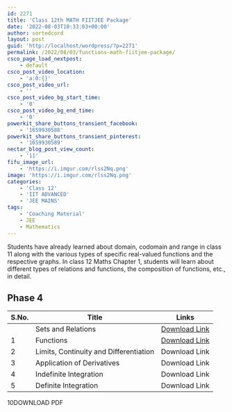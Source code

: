 ```yaml
---
id: 2271
title: 'Class 12th MATH FIITJEE Package'
date: '2022-08-03T10:33:03+00:00'
author: sortedcord
layout: post
guid: 'http://localhost/wordpress/?p=2271'
permalink: /2022/08/03/functions-math-fiitjee-package/
csco_page_load_nextpost:
    - default
csco_post_video_location:
    - 'a:0:{}'
csco_post_video_url:
    - ''
csco_post_video_bg_start_time:
    - '0'
csco_post_video_bg_end_time:
    - '0'
powerkit_share_buttons_transient_facebook:
    - '1659930588'
powerkit_share_buttons_transient_pinterest:
    - '1659930589'
nectar_blog_post_view_count:
    - '11'
fifu_image_url:
    - 'https://i.imgur.com/rlss2Nq.png'
image: 'https://i.imgur.com/rlss2Nq.png'
categories:
    - 'Class 12'
    - 'IIT ADVANCED'
    - 'JEE MAINS'
tags:
    - 'Coaching Material'
    - JEE
    - Mathematics
---
```


 Students have already learned about domain, codomain and range in class 11 along with the various types of specific real-valued functions and the respective graphs. In class 12 Maths Chapter 1, students will learn about different types of relations and functions, the composition of functions, etc., in detail.

## Phase 4

| S.No. | Title | Links |
|---|---|---|
|  | Sets and Relations | [Download Link](https://drive.google.com/uc?export=download&id=10tSRasyEXxmnjLCefd1x9zlYTtGGsvYO) |
| 1 | Functions | [Download Link](https://drive.google.com/uc?export=download&id=1NR5R7xGxqEZKIj4u3obOGArubMw9xQf3) |
| 2 | Limits, Continuity and Differentiation | Download Link |
| 3 | Application of Derivatives | Download Link |
| 4 | Indefinite Integration | Download Link |
| 5 | Definite Integration | Download Link |

10<a class="wp-block-button__link">DOWNLOAD PDF</a>